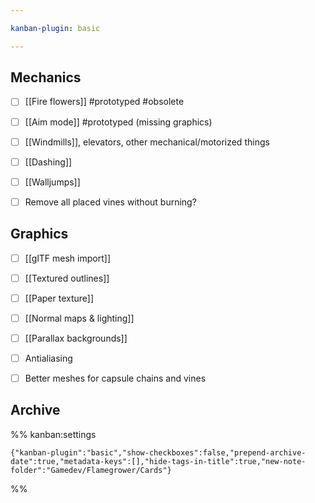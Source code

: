 ```yaml
---

kanban-plugin: basic

---
```


## Mechanics

- [ ] [[Fire flowers]] #prototyped #obsolete
- [ ] [[Aim mode]] #prototyped (missing graphics)
- [ ] [[Windmills]], elevators, other mechanical/motorized things
- [ ] [[Dashing]]
- [ ] [[Walljumps]]
- [ ] Remove all placed vines without burning?


## Graphics

- [ ] [[glTF mesh import]]
- [ ] [[Textured outlines]]
- [ ] [[Paper texture]]
- [ ] [[Normal maps & lighting]]
- [ ] [[Parallax backgrounds]]
- [ ] Antialiasing
- [ ] Better meshes for capsule chains and vines


## Archive





%% kanban:settings
```
{"kanban-plugin":"basic","show-checkboxes":false,"prepend-archive-date":true,"metadata-keys":[],"hide-tags-in-title":true,"new-note-folder":"Gamedev/Flamegrower/Cards"}
```
%%